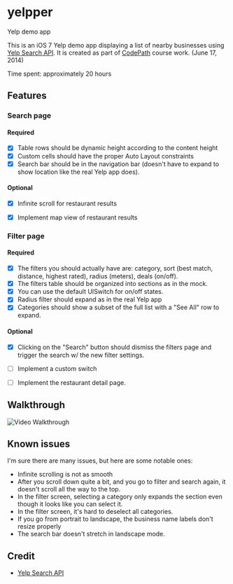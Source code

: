 yelpper
========
Yelp demo app

This is an iOS 7 Yelp demo app displaying a list of nearby businesses using [Yelp Search API](http://www.yelp.com/developers/documentation/v2/search_api). It is created as part of [CodePath](http://codepath.com/) course work. (June 17, 2014)

Time spent: approximately 20 hours

Features
--------

### Search page
#### Required
- [x] Table rows should be dynamic height according to the content height
- [x] Custom cells should have the proper Auto Layout constraints
- [x] Search bar should be in the navigation bar (doesn't have to expand to show location like the real Yelp app does).

#### Optional
- [x] Infinite scroll for restaurant results
- [x] Implement map view of restaurant results


### Filter page
#### Required
- [x] The filters you should actually have are: category, sort (best match, distance, highest rated), radius (meters), deals (on/off).
- [x] The filters table should be organized into sections as in the mock.
- [x] You can use the default UISwitch for on/off states.
- [x] Radius filter should expand as in the real Yelp app
- [x] Categories should show a subset of the full list with a "See All" row to expand.

#### Optional
- [x] Clicking on the "Search" button should dismiss the filters page and trigger the search w/ the new filter settings.
- [ ] Implement a custom switch
- [ ] Implement the restaurant detail page.


Walkthrough
------------
![Video Walkthrough](flicks-walkthrough.gif)


Known issues
------------
I'm sure there are many issues, but here are some notable ones:
- Infinite scrolling is not as smooth
- After you scroll down quite a bit, and you go to filter and search again, it doesn't scroll all the way to the top.
- In the filter screen, selecting a category only expands the section even though it looks like you can select it.
- In the filter screen, it's hard to deselect all categories.
- If you go from portrait to landscape, the business name labels don't resize properly
- The search bar doesn't stretch in landscape mode.


Credit
---------
* [Yelp Search API](http://www.yelp.com/developers/documentation/v2/search_api)
